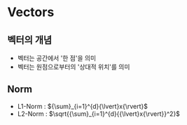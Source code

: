 # Vectors


## 벡터의 개념
- 벡터는 공간에서 '한 점'을 의미
- 벡터는 원점으로부터의 '상대적 위치'를 의미

## Norm
- L1-Norm : ${\sum}_{i=1}^{d}{\lvert}x{\rvert}$
- L2-Norm : $\sqrt{{\sum}_{i=1}^{d}{{\lvert}x{\rvert}}^2}$
